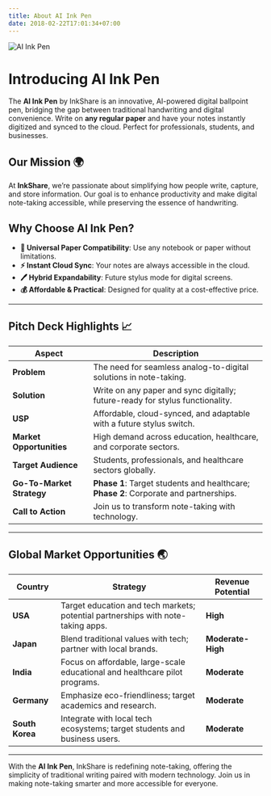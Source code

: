 ```yaml
---
title: About AI Ink Pen
date: 2018-02-22T17:01:34+07:00
---
```


![AI Ink Pen](/images/cloudpen.jpeg)

# Introducing AI Ink Pen

The **AI Ink Pen** by InkShare is an innovative, AI-powered digital ballpoint pen, bridging the gap between traditional handwriting and digital convenience. Write on **any regular paper** and have your notes instantly digitized and synced to the cloud. Perfect for professionals, students, and businesses.

## Our Mission 🌍

At **InkShare**, we’re passionate about simplifying how people write, capture, and store information. Our goal is to enhance productivity and make digital note-taking accessible, while preserving the essence of handwriting.

## Why Choose AI Ink Pen?

- **📄 Universal Paper Compatibility**: Use any notebook or paper without limitations.
- **⚡ Instant Cloud Sync**: Your notes are always accessible in the cloud.
- **🖊️ Hybrid Expandability**: Future stylus mode for digital screens.
- **💰 Affordable & Practical**: Designed for quality at a cost-effective price.

---

## Pitch Deck Highlights 📈

| **Aspect**                | **Description**                                                                       |
| ------------------------- | ------------------------------------------------------------------------------------- |
| **Problem**               | The need for seamless analog-to-digital solutions in note-taking.                     |
| **Solution**              | Write on any paper and sync digitally; future-ready for stylus functionality.         |
| **USP**                   | Affordable, cloud-synced, and adaptable with a future stylus switch.                  |
| **Market Opportunities**  | High demand across education, healthcare, and corporate sectors.                      |
| **Target Audience**       | Students, professionals, and healthcare sectors globally.                             |
| **Go-To-Market Strategy** | **Phase 1**: Target students and healthcare; **Phase 2**: Corporate and partnerships. |
| **Call to Action**        | Join us to transform note-taking with technology.                                     |

---

## Global Market Opportunities 🌏

| **Country**     | **Strategy**                                                                     | **Revenue Potential** |
| --------------- | -------------------------------------------------------------------------------- | --------------------- |
| **USA**         | Target education and tech markets; potential partnerships with note-taking apps. | **High**              |
| **Japan**       | Blend traditional values with tech; partner with local brands.                   | **Moderate-High**     |
| **India**       | Focus on affordable, large-scale educational and healthcare pilot programs.      | **Moderate**          |
| **Germany**     | Emphasize eco-friendliness; target academics and research.                       | **Moderate**          |
| **South Korea** | Integrate with local tech ecosystems; target students and business users.        | **Moderate**          |

---

With the **AI Ink Pen**, InkShare is redefining note-taking, offering the simplicity of traditional writing paired with modern technology. Join us in making note-taking smarter and more accessible for everyone.
